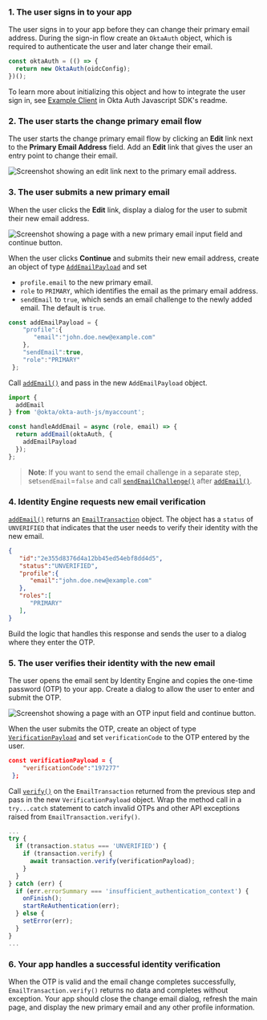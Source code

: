 ### 1. The user signs in to your app

The user signs in to your app before they can change their primary email address. During the sign-in flow create an `OktaAuth` object, which is required to authenticate the user and later change their email.

```javascript
const oktaAuth = (() => {
  return new OktaAuth(oidcConfig);
})();
```

 To learn more about initializing this object and how to integrate the user sign in, see [Example Client](https://github.com/okta/okta-auth-js#example-client) in Okta Auth Javascript SDK's readme.

### 2. The user starts the change primary email flow

The user starts the change primary email flow by clicking an **Edit** link next to the **Primary Email Address** field. Add an **Edit** link that gives the user an entry point to change their email.

<div class="half wireframe-border">

![Screenshot showing an edit link next to the primary email address.](/img/pwd-optional/pwd-optional-react-change-primary-email-edit-email.png)

<!-- Source image: https://www.figma.com/file/YH5Zhzp66kGCglrXQUag2E/%F0%9F%93%8A-Updated-Diagrams-for-Dev-Docs?node-id=2606%3A2463  pwd-optional-react-change-primary-email-edit-email -->

</div>

### 3. The user submits a new primary email

When the user clicks the **Edit** link, display a dialog for the user to submit their new email address.

<div class="half wireframe-border">

![Screenshot showing a page with a new primary email input field and continue button.](/img/pwd-optional/pwd-optional-react-change-primary-email-submit-email.png)

<!-- Source image: https://www.figma.com/file/YH5Zhzp66kGCglrXQUag2E/%F0%9F%93%8A-Updated-Diagrams-for-Dev-Docs?node-id=2584%3A2577  pwd-optional-react-change-primary-email-submit-email -->

</div>

When the user clicks **Continue** and submits their new email address, create an object of type [`AddEmailPayload`](https://github.com/okta/okta-auth-js/blob/master/docs/myaccount/modules.md#addemailpayload) and set

* `profile.email` to the new primary email.
* `role` to `PRIMARY`, which identifies the email as the primary email address.
* `sendEmail` to `true`, which sends an email challenge to the newly added email. The default is `true`.

```javascript
const addEmailPayload = {
    "profile":{
       "email":"john.doe.new@example.com"
    },
    "sendEmail":true,
    "role":"PRIMARY"
 };
```

Call [`addEmail()`](https://github.com/okta/okta-auth-js/blob/master/docs/myaccount/modules.md#addemail) and pass in the new `AddEmailPayload` object.

```javascript
import {
  addEmail
} from '@okta/okta-auth-js/myaccount';

const handleAddEmail = async (role, email) => {
  return addEmail(oktaAuth, {
    addEmailPayload
  });
};
```

>**Note**: If you want to send the email challenge in a separate step, set`sendEmail`=`false` and call [`sendEmailChallenge()`](https://github.com/okta/okta-auth-js/blob/master/docs/myaccount/modules.md#sendemailchallenge) after [`addEmail()`](https://github.com/okta/okta-auth-js/blob/master/docs/myaccount/modules.md#addemail).

### 4. Identity Engine requests new email verification

[`addEmail()`](https://github.com/okta/okta-auth-js/blob/master/docs/myaccount/modules.md#addemail) returns an [`EmailTransaction`](https://github.com/okta/okta-auth-js/blob/master/docs/myaccount/classes/EmailTransaction.md) object. The object has a `status` of `UNVERIFIED` that indicates that the user needs to verify their identity with the new email.

```json
{
   "id":"2e355d8376d4a12bb45ed54ebf8dd4d5",
   "status":"UNVERIFIED",
   "profile":{
      "email":"john.doe.new@example.com"
   },
   "roles":[
      "PRIMARY"
   ],
}
```

Build the logic that handles this response and sends the user to a dialog where they enter the OTP.

### 5. The user verifies their identity with the new email

The user opens the email sent by Identity Engine and copies the one-time password (OTP) to your app. Create a dialog to allow the user to enter and submit the OTP.

<div class="half wireframe-border">

![Screenshot showing a page with an OTP input field and continue button.](/img/pwd-optional/pwd-optional-react-change-primary-email-verify-email.png)

<!-- Source image: https://www.figma.com/file/YH5Zhzp66kGCglrXQUag2E/%F0%9F%93%8A-Updated-Diagrams-for-Dev-Docs?node-id=2584%3A2605  pwd-optional-react-change-primary-email-verify-email -->

</div>

When the user submits the OTP, create an object of type [`VerificationPayload`](https://github.com/okta/okta-auth-js/blob/master/docs/myaccount/modules.md#VerificationPayload) and set `verificationCode` to the OTP entered by the user.

```json
const verificationPayload = {
    "verificationCode":"197277"
 };
```

Call [`verify()`](https://github.com/okta/okta-auth-js/blob/master/docs/myaccount/classes/EmailTransaction.md#verify) on the `EmailTransaction` returned from the previous step and pass in the new `VerificationPayload` object. Wrap the method call in a `try...catch` statement to catch invalid OTPs and other API exceptions raised from `EmailTransaction.verify()`.

```javascript
...
try {
  if (transaction.status === 'UNVERIFIED') {
    if (transaction.verify) {
      await transaction.verify(verificationPayload);
    }
  }
} catch (err) {
  if (err.errorSummary === 'insufficient_authentication_context') {
    onFinish();
    startReAuthentication(err);
  } else {
    setError(err);
  }
}
...
```

### 6. Your app handles a successful identity verification

When the OTP is valid and the email change completes successfully, `EmailTransaction.verify()` returns no data and completes without exception. Your app should close the change email dialog, refresh the main page, and display the new primary email and any other profile information.
